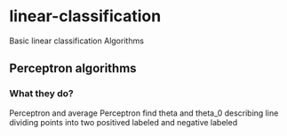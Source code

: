 # linear-classification

Basic linear classification Algorithms
 
## Perceptron algorithms

### What they do?

Perceptron and average Perceptron find theta and theta_0 describing line dividing points into two positived labeled and negative labeled

